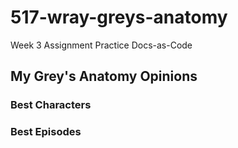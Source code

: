 # 517-wray-greys-anatomy

Week 3 Assignment Practice Docs-as-Code

## My Grey's Anatomy Opinions

### Best Characters

### Best Episodes